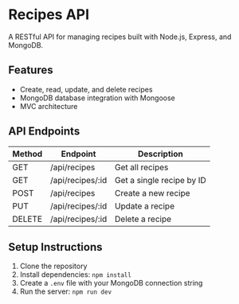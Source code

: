 # Recipes API

A RESTful API for managing recipes built with Node.js, Express, and MongoDB.

## Features

- Create, read, update, and delete recipes
- MongoDB database integration with Mongoose
- MVC architecture

## API Endpoints

| Method | Endpoint | Description |
|--------|----------|-------------|
| GET | /api/recipes | Get all recipes |
| GET | /api/recipes/:id | Get a single recipe by ID |
| POST | /api/recipes | Create a new recipe |
| PUT | /api/recipes/:id | Update a recipe |
| DELETE | /api/recipes/:id | Delete a recipe |

## Setup Instructions

1. Clone the repository
2. Install dependencies: `npm install`
3. Create a `.env` file with your MongoDB connection string
4. Run the server: `npm run dev`

